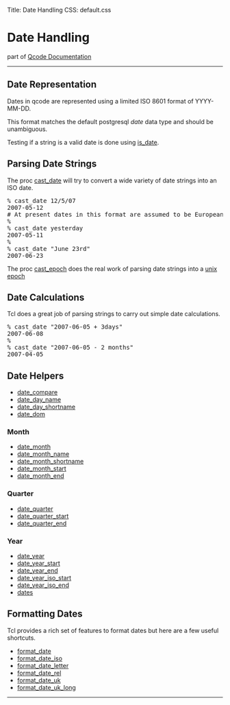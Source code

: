Title: Date Handling
CSS: default.css

# Date Handling
part of [Qcode Documentation](../index.html)

* * *

## Date Representation

Dates in qcode are represented using a limited ISO 8601 format of YYYY-MM-DD.

This format matches the default postgresql *date* data type and should be unambiguous.

Testing if a string is a valid date is done using [is_date].

## Parsing Date Strings
The proc [cast_date] will try to convert a wide variety of date strings into an ISO date.

<pre class="tcl example">
% cast_date 12/5/07
2007-05-12
# At present dates in this format are assumed to be European DD/MM/YY
%
% cast_date yesterday
2007-05-11
%
% cast_date "June 23rd"
2007-06-23
</pre>

The proc [cast_epoch] does the real work of parsing date strings into a [unix epoch](http://en.wikipedia.org/wiki/Unix_time)

## Date Calculations
Tcl does a great job of parsing strings to carry out simple date calculations.

<pre class="tcl example">
% cast_date "2007-06-05 + 3days"
2007-06-08
%
% cast_date "2007-06-05 - 2 months"
2007-04-05
</pre>

## Date Helpers

* [date_compare]
* [date_day_name]
* [date_day_shortname]
* [date_dom]

### Month

* [date_month]
* [date_month_name]
* [date_month_shortname]
* [date_month_start]
* [date_month_end]

### Quarter

* [date_quarter]
* [date_quarter_start]
* [date_quarter_end]

### Year

* [date_year]
* [date_year_start]
* [date_year_end]
* [date_year_iso_start]
* [date_year_iso_end]
* [dates]

## Formatting Dates

Tcl provides a rich set of features to format dates but here are a few useful shortcuts.

* [format_date]
* [format_date_iso]
* [format_date_letter]
* [format_date_rel]
* [format_date_uk]
* [format_date_uk_long]

* * *

[is_date]: qc/is_date.html
[cast_date]: qc/cast_date.html
[cast_epoch]: qc/cast_epoch.html

[date_compare]: qc/date_compare.html
[date_day_name]: qc/date_day_name.html
[date_day_shortname]: qc/date_day_shortname.html
[date_dom]: qc/date_dom.html

[date_month]: qc/date_month.html
[date_month_name]: qc/date_month_name.html
[date_month_shortname]: qc/date_month_shortname.html
[date_month_start]: qc/date_month_start.html
[date_month_end]: qc/date_month_end.html

[date_quarter]: qc/date_quarter.html
[date_quarter_start]: qc/date_quarter_start.html
[date_quarter_end]: qc/date_quarter_end.html

[date_year]: qc/date_year.html

[date_year_start]: qc/date_year_start.html
[date_year_end]: qc/date_year_end.html

[date_year_iso_start]: qc/date_year_iso_start.html
[date_year_iso_end]: qc/date_year_iso_end.html


[dates]: qc/dates.html
[format_date]: qc/format_date.html
[format_date_iso]: qc/format_date_iso.html
[format_date_letter]: qc/format_date_letter.html
[format_date_rel]: qc/format_date_rel.html
[format_date_uk]: qc/format_date_uk.html
[format_date_uk_long]: qc/format_date_uk_long.html
